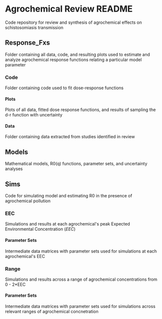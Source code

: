 # Agrochemical Review README
Code repository for review and synthesis of agrochemical effects on schistosomiasis transmission 

## Response_Fxs  
Folder containing all data, code, and resulting plots used to estimate and analyze agrochemical response functions relating a particular model parameter

### Code  
Folder containing code used to fit dose-response functions  
#### Plots  
Plots of all data, fitted dose response functions, and results of sampling the d-r function with uncertainty  
#### Data  
Folder containing data extracted from studies identified in review  

## Models
Mathematical models, R0(q) functions, parameter sets, and uncertainty analyses
## Sims
Code for simulating model and estimating R0 in the presence of agrochemical pollution  
### EEC
Simulations and results at each agrochemical's peak Expected Environmental Concentration (*EEC*)  
#### Parameter Sets  
Intermediate data matrices with parameter sets used for simulations at each agrochemical's EEC

### Range
Simulations and results across a range of agrochemical concentrations from 0 - 2*EEC  
#### Parameter Sets  
Intermediate data matrices with parameter sets used for simulations across relevant ranges of agrochemical concnetration  
